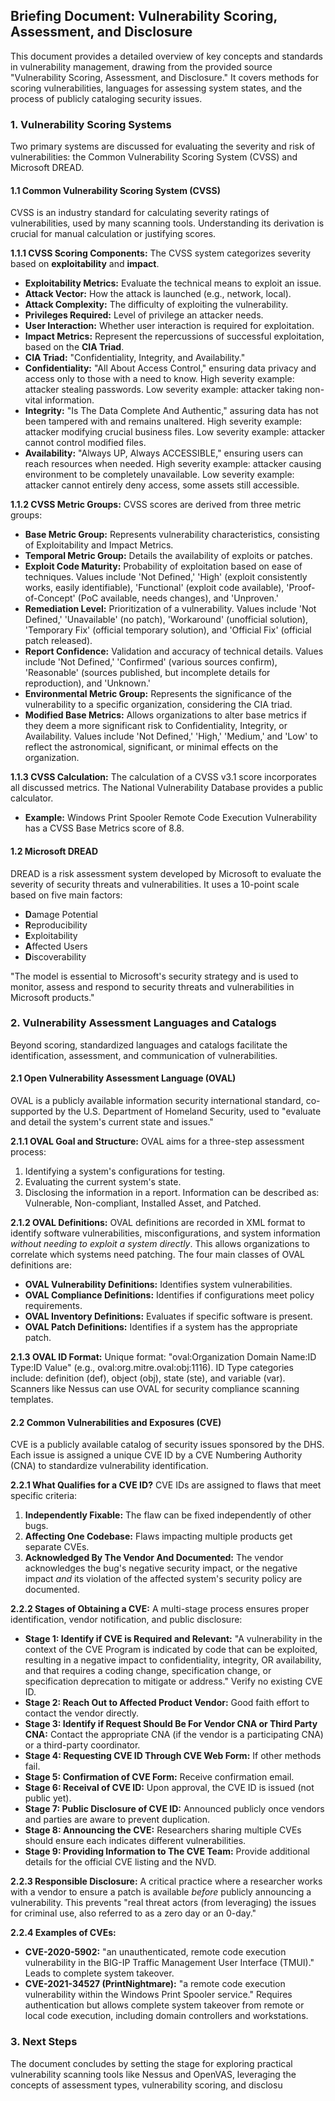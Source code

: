 ## Briefing Document: Vulnerability Scoring, Assessment, and Disclosure

This document provides a detailed overview of key concepts and standards in vulnerability management, drawing from the provided source "Vulnerability Scoring, Assessment, and Disclosure." It covers methods for scoring vulnerabilities, languages for assessing system states, and the process of publicly cataloging security issues.

### 1. Vulnerability Scoring Systems

Two primary systems are discussed for evaluating the severity and risk of vulnerabilities: the Common Vulnerability Scoring System (CVSS) and Microsoft DREAD.

#### 1.1 Common Vulnerability Scoring System (CVSS)

CVSS is an industry standard for calculating severity ratings of vulnerabilities, used by many scanning tools. Understanding its derivation is crucial for manual calculation or justifying scores.

**1.1.1 CVSS Scoring Components:** The CVSS system categorizes severity based on **exploitability** and **impact**.

- **Exploitability Metrics:** Evaluate the technical means to exploit an issue.
- **Attack Vector:** How the attack is launched (e.g., network, local).
- **Attack Complexity:** The difficulty of exploiting the vulnerability.
- **Privileges Required:** Level of privilege an attacker needs.
- **User Interaction:** Whether user interaction is required for exploitation.
- **Impact Metrics:** Represent the repercussions of successful exploitation, based on the **CIA Triad**.
- **CIA Triad:** "Confidentiality, Integrity, and Availability."
- **Confidentiality:** "All About Access Control," ensuring data privacy and access only to those with a need to know. High severity example: attacker stealing passwords. Low severity example: attacker taking non-vital information.
- **Integrity:** "Is The Data Complete And Authentic," assuring data has not been tampered with and remains unaltered. High severity example: attacker modifying crucial business files. Low severity example: attacker cannot control modified files.
- **Availability:** "Always UP, Always ACCESSIBLE," ensuring users can reach resources when needed. High severity example: attacker causing environment to be completely unavailable. Low severity example: attacker cannot entirely deny access, some assets still accessible.

**1.1.2 CVSS Metric Groups:** CVSS scores are derived from three metric groups:

- **Base Metric Group:** Represents vulnerability characteristics, consisting of Exploitability and Impact Metrics.
- **Temporal Metric Group:** Details the availability of exploits or patches.
- **Exploit Code Maturity:** Probability of exploitation based on ease of techniques. Values include 'Not Defined,' 'High' (exploit consistently works, easily identifiable), 'Functional' (exploit code available), 'Proof-of-Concept' (PoC available, needs changes), and 'Unproven.'
- **Remediation Level:** Prioritization of a vulnerability. Values include 'Not Defined,' 'Unavailable' (no patch), 'Workaround' (unofficial solution), 'Temporary Fix' (official temporary solution), and 'Official Fix' (official patch released).
- **Report Confidence:** Validation and accuracy of technical details. Values include 'Not Defined,' 'Confirmed' (various sources confirm), 'Reasonable' (sources published, but incomplete details for reproduction), and 'Unknown.'
- **Environmental Metric Group:** Represents the significance of the vulnerability to a specific organization, considering the CIA triad.
- **Modified Base Metrics:** Allows organizations to alter base metrics if they deem a more significant risk to Confidentiality, Integrity, or Availability. Values include 'Not Defined,' 'High,' 'Medium,' and 'Low' to reflect the astronomical, significant, or minimal effects on the organization.

**1.1.3 CVSS Calculation:** The calculation of a CVSS v3.1 score incorporates all discussed metrics. The National Vulnerability Database provides a public calculator.

- **Example:** Windows Print Spooler Remote Code Execution Vulnerability has a CVSS Base Metrics score of 8.8.

#### 1.2 Microsoft DREAD

DREAD is a risk assessment system developed by Microsoft to evaluate the severity of security threats and vulnerabilities. It uses a 10-point scale based on five main factors:

- **D**amage Potential
- **R**eproducibility
- **E**xploitability
- **A**ffected Users
- **D**iscoverability

"The model is essential to Microsoft's security strategy and is used to monitor, assess and respond to security threats and vulnerabilities in Microsoft products."

### 2. Vulnerability Assessment Languages and Catalogs

Beyond scoring, standardized languages and catalogs facilitate the identification, assessment, and communication of vulnerabilities.

#### 2.1 Open Vulnerability Assessment Language (OVAL)

OVAL is a publicly available information security international standard, co-supported by the U.S. Department of Homeland Security, used to "evaluate and detail the system's current state and issues."

**2.1.1 OVAL Goal and Structure:** OVAL aims for a three-step assessment process:

1. Identifying a system's configurations for testing.
2. Evaluating the current system's state.
3. Disclosing the information in a report. Information can be described as: Vulnerable, Non-compliant, Installed Asset, and Patched.

**2.1.2 OVAL Definitions:** OVAL definitions are recorded in XML format to identify software vulnerabilities, misconfigurations, and system information _without needing to exploit a system directly_. This allows organizations to correlate which systems need patching. The four main classes of OVAL definitions are:

- **OVAL Vulnerability Definitions:** Identifies system vulnerabilities.
- **OVAL Compliance Definitions:** Identifies if configurations meet policy requirements.
- **OVAL Inventory Definitions:** Evaluates if specific software is present.
- **OVAL Patch Definitions:** Identifies if a system has the appropriate patch.

**2.1.3 OVAL ID Format:** Unique format: "oval:Organization Domain Name:ID Type:ID Value" (e.g., oval:org.mitre.oval:obj:1116). ID Type categories include: definition (def), object (obj), state (ste), and variable (var). Scanners like Nessus can use OVAL for security compliance scanning templates.

#### 2.2 Common Vulnerabilities and Exposures (CVE)

CVE is a publicly available catalog of security issues sponsored by the DHS. Each issue is assigned a unique CVE ID by a CVE Numbering Authority (CNA) to standardize vulnerability identification.

**2.2.1 What Qualifies for a CVE ID?** CVE IDs are assigned to flaws that meet specific criteria:

1. **Independently Fixable:** The flaw can be fixed independently of other bugs.
2. **Affecting One Codebase:** Flaws impacting multiple products get separate CVEs.
3. **Acknowledged By The Vendor And Documented:** The vendor acknowledges the bug's negative security impact, or the negative impact _and_ its violation of the affected system's security policy are documented.

**2.2.2 Stages of Obtaining a CVE:** A multi-stage process ensures proper identification, vendor notification, and public disclosure:

- **Stage 1: Identify if CVE is Required and Relevant:** "A vulnerability in the context of the CVE Program is indicated by code that can be exploited, resulting in a negative impact to confidentiality, integrity, OR availability, and that requires a coding change, specification change, or specification deprecation to mitigate or address." Verify no existing CVE ID.
- **Stage 2: Reach Out to Affected Product Vendor:** Good faith effort to contact the vendor directly.
- **Stage 3: Identify if Request Should Be For Vendor CNA or Third Party CNA:** Contact the appropriate CNA (if the vendor is a participating CNA) or a third-party coordinator.
- **Stage 4: Requesting CVE ID Through CVE Web Form:** If other methods fail.
- **Stage 5: Confirmation of CVE Form:** Receive confirmation email.
- **Stage 6: Receival of CVE ID:** Upon approval, the CVE ID is issued (not public yet).
- **Stage 7: Public Disclosure of CVE ID:** Announced publicly once vendors and parties are aware to prevent duplication.
- **Stage 8: Announcing the CVE:** Researchers sharing multiple CVEs should ensure each indicates different vulnerabilities.
- **Stage 9: Providing Information to The CVE Team:** Provide additional details for the official CVE listing and the NVD.

**2.2.3 Responsible Disclosure:** A critical practice where a researcher works with a vendor to ensure a patch is available _before_ publicly announcing a vulnerability. This prevents "real threat actors (from leveraging) the issues for criminal use, also referred to as a zero day or an 0-day."

**2.2.4 Examples of CVEs:**

- **CVE-2020-5902:** "an unauthenticated, remote code execution vulnerability in the BIG-IP Traffic Management User Interface (TMUI)." Leads to complete system takeover.
- **CVE-2021-34527 (PrintNightmare):** "a remote code execution vulnerability within the Windows Print Spooler service." Requires authentication but allows complete system takeover from remote or local code execution, including domain controllers and workstations.

### 3. Next Steps

The document concludes by setting the stage for exploring practical vulnerability scanning tools like Nessus and OpenVAS, leveraging the concepts of assessment types, vulnerability scoring, and disclosu
